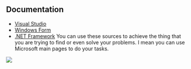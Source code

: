 
## Documentation ###
* [Visual Studio](https://flutter.dev/get-started/](https://learn.microsoft.com/en-us/visualstudio/install/install-visual-studio?view=vs-2022))
* [Windows Form](https://flutter.dev/get-started/](https://learn.microsoft.com/en-us/dotnet/desktop/winforms/overview/?view=netdesktop-6.0))
* [.NET Framework](https://flutter.dev/get-started/](https://learn.microsoft.com/en-us/dotnet/desktop/winforms/overview/?view=netdesktop-6.0))
You can use these sources to achieve the thing that you are trying to find or even solve your problems. I mean you can use Microsoft main pages to do your tasks.

<img src="https://github.com/DarkCloud9000/Multifunction/blob/master/Picture/Poster.PNG">
